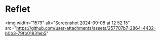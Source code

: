 # Reflet

<img width="1579" alt="Screenshot 2024-09-08 at 12 52 15" src="https://github.com/user-attachments/assets/257707b7-2864-4432-b0b3-79fb01831eb5"
